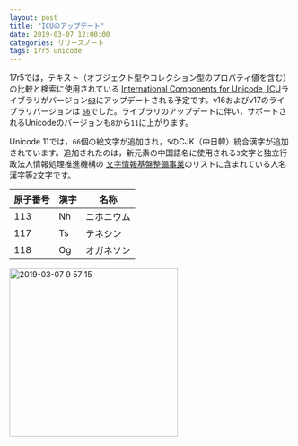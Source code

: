 ```yaml
---
layout: post
title: "ICUのアップデート"
date: 2019-03-07 12:00:00
categories: リリースノート
tags: 17r5 unicode
---
```


17r5では，テキスト（オブジェクト型やコレクション型のプロパティ値を含む）の比較と検索に使用されている <i class="fa fa-external-link" aria-hidden="true"></i> [International Components for Unicode, ICU](http://site.icu-project.org/home)ライブラリがバージョン[``63``](http://site.icu-project.org/download/63)にアップデートされる予定です。v16およびv17のライブラリバージョンは [``56``](http://site.icu-project.org/download/56)でした。ライブラリのアップデートに伴い，サポートされるUnicodeのバージョンも``8``から``11``に上がります。

Unicode 11では，``66``個の絵文字が追加され，``5``のCJK（中日韓）統合漢字が追加されています。追加されたのは，新元素の中国語名に使用される``3``文字と独立行政法人情報処理推進機構の<i class="fa fa-external-link" aria-hidden="true"></i> [文字情報基盤整備事業](https://mojikiban.ipa.go.jp)のリストに含まれている人名漢字等``2``文字です。

| 原子番号 | 漢字 | 名称|
---|---|---
|113 | Nh | ニホニウム |
|117 |Ts | テネシン |
|118 | Og | オガネソン |

<img width="300" alt="2019-03-07 9 57 15" src="https://user-images.githubusercontent.com/10509075/53929559-7104e700-40d1-11e9-967b-a4eb662e48a0.png">
